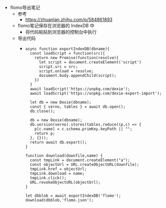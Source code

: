 - flomo导出笔记
	- 参考
		- https://zhuanlan.zhihu.com/p/584861893
	- flomo笔记保存在浏览器的 IndexDB 中
		- 将代码粘贴到浏览器的控制台中执行
	- 导出代码
		- ```
		  async function exportIndexDB(dbname){
		    const loadScript = function(src){
		      return new Promise(function(resolve){ 
		        let script = document.createElement('script')
		        script.src = src;
		        script.onload = resolve;
		        document.body.appendChild(script);
		      })
		    } 
		    await loadScript('https://unpkg.com/dexie');
		    await loadScript('https://unpkg.com/dexie-export-import');
		    
		    let db = new Dexie(dbname);
		    const { verno, tables } = await db.open();
		    db.close();
		    
		    db = new Dexie(dbname);
		    db.version(verno).stores(tables.reduce((p,c) => {
		      p[c.name] = c.schema.primKey.keyPath || "";
		      return p;
		    }, {}));
		    return await db.export();
		  }
		  
		  function download(downfile,name) {
		    const tmpLink = document.createElement("a");
		    const objectUrl = URL.createObjectURL(downfile);
		    tmpLink.href = objectUrl;
		    tmpLink.download = name;
		    tmpLink.click();
		    URL.revokeObjectURL(objectUrl);
		  }
		  
		  let dbblob = await exportIndexDB('flomo');
		  download(dbblob,'flomo.json');
		  
		  ```